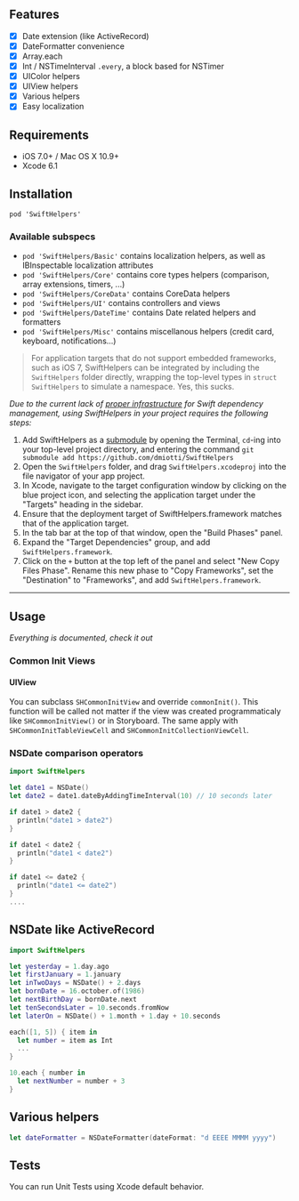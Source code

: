
## Features

- [x] Date extension (like ActiveRecord)
- [x] DateFormatter convenience
- [x] Array.each
- [x] Int / NSTimeInterval `.every`, a block based for NSTimer
- [x] UIColor helpers
- [x] UIView helpers
- [x] Various helpers
- [x] Easy localization

## Requirements

- iOS 7.0+ / Mac OS X 10.9+
- Xcode 6.1

## Installation

```
pod 'SwiftHelpers'
```

### Available subspecs
- `pod 'SwiftHelpers/Basic'` contains localization helpers, as well as IBInspectable localization attributes
- `pod 'SwiftHelpers/Core'` contains core types helpers (comparison, array extensions, timers, ...)
- `pod 'SwiftHelpers/CoreData'` contains CoreData helpers
- `pod 'SwiftHelpers/UI'` contains controllers and views
- `pod 'SwiftHelpers/DateTime'` contains Date related helpers and formatters
- `pod 'SwiftHelpers/Misc'` contains miscellanous helpers (credit card, keyboard, notifications...)

> For application targets that do not support embedded frameworks, such as iOS 7, SwiftHelpers can be integrated by including the `SwiftHelpers` folder directly, wrapping the top-level types in `struct SwiftHelpers` to simulate a namespace. Yes, this sucks.

_Due to the current lack of [proper infrastructure](http://cocoapods.org) for Swift dependency management, using SwiftHelpers in your project requires the following steps:_

1. Add SwiftHelpers as a [submodule](http://git-scm.com/docs/git-submodule) by opening the Terminal, `cd`-ing into your top-level project directory, and entering the command `git submodule add https://github.com/dmiotti/SwiftHelpers`
2. Open the `SwiftHelpers` folder, and drag `SwiftHelpers.xcodeproj` into the file navigator of your app project.
3. In Xcode, navigate to the target configuration window by clicking on the blue project icon, and selecting the application target under the "Targets" heading in the sidebar.
4. Ensure that the deployment target of SwiftHelpers.framework matches that of the application target.
5. In the tab bar at the top of that window, open the "Build Phases" panel.
6. Expand the "Target Dependencies" group, and add `SwiftHelpers.framework`.
7. Click on the `+` button at the top left of the panel and select "New Copy Files Phase". Rename this new phase to "Copy Frameworks", set the "Destination" to "Frameworks", and add `SwiftHelpers.framework`.

---

## Usage

_Everything is documented, check it out_

### Common Init Views

#### UIView

You can subclass `SHCommonInitView` and override `commonInit()`. This function will be called not matter if the view was created programmaticaly like `SHCommonInitView()` or in Storyboard.
The same apply with `SHCommonInitTableViewCell` and `SHCommonInitCollectionViewCell`.

### NSDate comparison operators

```swift
import SwiftHelpers

let date1 = NSDate()
let date2 = date1.dateByAddingTimeInterval(10) // 10 seconds later

if date1 > date2 {
  println("date1 > date2")
}

if date1 < date2 {
  println("date1 < date2")
}

if date1 <= date2 {
  println("date1 <= date2")
}
....
```

## NSDate like ActiveRecord

```swift
import SwiftHelpers

let yesterday = 1.day.ago
let firstJanuary = 1.january
let inTwoDays = NSDate() + 2.days
let bornDate = 16.october.of(1986)
let nextBirthDay = bornDate.next
let tenSecondsLater = 10.seconds.fromNow
let laterOn = NSDate() + 1.month + 1.day + 10.seconds

each([1, 5]) { item in
  let number = item as Int
  ...
}

10.each { number in
  let nextNumber = number + 3
}
```

## Various helpers

```swift
let dateFormatter = NSDateFormatter(dateFormat: "d EEEE MMMM yyyy")
```

## Tests

You can run Unit Tests using Xcode default behavior.
